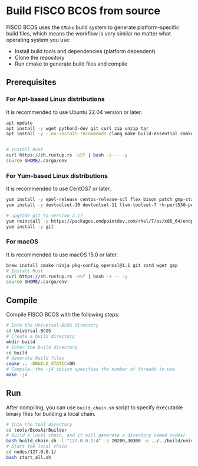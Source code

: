 # Build FISCO BCOS from source

FISCO BCOS uses the `CMake` build system to generate platform-specific build files, which means the
workflow is very similar no matter what operating system you use:

- Install build tools and dependencies (platform dependent)
- Clone the repository
- Run cmake to generate build files and compile

## Prerequisites

### For Apt-based Linux distributions

It is recommended to use Ubuntu 22.04 version or later.

```bash
apt update
apt install -y wget python3-dev git curl zip unzip tar
apt install -y --no-install-recommends clang make build-essential cmake libssl-dev zlib1g-dev ca-certificates libgmp-dev flex bison patch libzstd-dev ninja-build pkg-config autoconf


# Install Rust
curl https://sh.rustup.rs -sSf | bash -s -- -y
source $HOME/.cargo/env
```

### For Yum-based Linux distributions

It is recommended to use CentOS7 or later.

```bash
yum install -y epel-release centos-release-scl flex bison patch gmp-static
yum install -y devtoolset-10 devtoolset-11 llvm-toolset-7 rh-perl530-perl cmake3 zlib-devel ccache lcov python-devel python3-devel

# upgrade git to version 2.17
yum reinstall -y https://packages.endpointdev.com/rhel/7/os/x86_64/endpoint-repo.x86_64.rpm
yum install -y git
```

### For macOS

It is recommended to use macOS 15.0 or later.

```bash
brew install cmake ninja pkg-config openssl@1.1 git zstd wget gmp
# Install Rust
curl https://sh.rustup.rs -sSf | bash -s -- -y
source $HOME/.cargo/env
```

## Compile

Compile FISCO BCOS with the following steps:

```bash
# Into the Universal-BCOS directory
cd Universal-BCOS
# Create a build directory
mkdir build
# Enter the build directory
cd build
# Generate build files
cmake .. -DBUILD_STATIC=ON
# Compile, the -j4 option specifies the number of threads to use
make -j4
```

## Run

After compiling, you can use `build_chain.sh` script to specify executable binary files for building a local chain.

```bash
# Into the tool directory
cd tools/BcosAirBuilder
# Build a local chain, and it will generate a directory named nodes/
bash build_chain.sh -l "127.0.0.1:4" -p 20200,30300 -e ../../build/universal-bcos-air/universal-bcos
# Start the local chain
cd nodes/127.0.0.1/
bash start_all.sh
```
